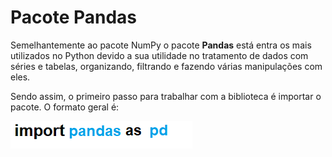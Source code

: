 # Pacote Pandas

Semelhantemente ao pacote NumPy o pacote **Pandas** está entra os mais utilizados no Python devido a sua utilidade no tratamento de dados com séries e tabelas, organizando, filtrando e fazendo várias manipulações com eles. 
 
Sendo assim, o primeiro passo para trabalhar com a biblioteca é importar o pacote. O formato geral é:

![funcao](/imagens/import_pandas.png)

